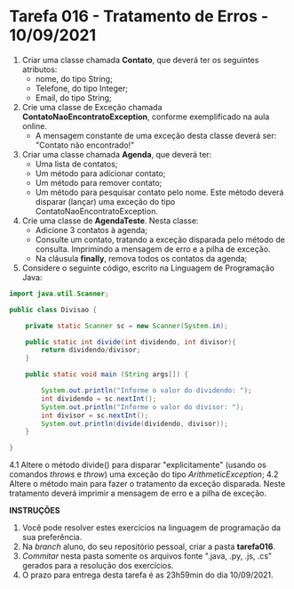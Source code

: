 # Tarefa 016 - Tratamento de Erros - 10/09/2021

1. Criar uma classe chamada **Contato**, que deverá ter os seguintes atributos:
   * nome, do tipo String;
   * Telefone, do tipo Integer;
   * Email, do tipo String;
2. Crie uma classe de Exceção chamada **ContatoNaoEncontratoException**, conforme exemplificado na aula online.
   * A mensagem constante de uma exceção desta classe deverá ser: "Contato não encontrado!"
3. Criar uma classe chamada **Agenda**, que deverá ter:
   * Uma lista de contatos;
   * Um método para adicionar contato;
   * Um método para remover contato;
   * Um método para pesquisar contato pelo nome. Este método deverá disparar (lançar) uma exceção do tipo ContatoNaoEncontratoException.
4. Crie uma classe de **AgendaTeste**. Nesta classe:
   * Adicione 3 contatos à agenda;
   * Consulte um contato, tratando a exceção disparada pelo método de consulta. Imprimindo a mensagem de erro e a pilha de exceção.
   * Na cláusula **finally**, remova todos os contatos da agenda;
5. Considere o seguinte código, escrito na Linguagem de Programação Java:

~~~java
import java.util.Scanner;

public class Divisao {

    private static Scanner sc = new Scanner(System.in);

    public static int divide(int dividendo, int divisor){
        return dividendo/divisor;
    }

    public static void main (String args[]) {

        System.out.println("Informe o valor do dividendo: ");
        int dividendo = sc.nextInt();
        System.out.println("Informe o valor do divisor: ");
        int divisor = sc.nextInt();
        System.out.println(divide(dividendo, divisor));
    }

}
~~~
  4.1 Altere o método divide() para disparar "explicitamente" (usando os comandos _throws_ e _throw_) uma exceção do tipo _ArithmeticException_;
  4.2 Altere o método main para fazer o tratamento da exceção disparada. Neste tratamento deverá imprimir a mensagem de erro e a pilha de exceção.

**INSTRUÇÕES**
1. Você pode resolver estes exercícios na linguagem de programação da sua preferência.
2. Na _branch_ aluno, do seu repositório pessoal, criar a pasta **tarefa016**.
3. _Commitar_ nesta pasta somente os arquivos fonte ".java, .py, .js, .cs" gerados para a resolução dos exercícios.
4. O prazo para entrega desta tarefa é as 23h59min do dia 10/09/2021.